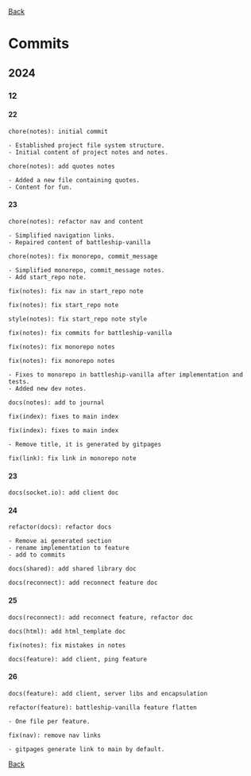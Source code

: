 [Back](index.md)

# Commits

## 2024

### 12

#### 22

```plaintext
chore(notes): initial commit

- Established project file system structure.
- Initial content of project notes and notes.
```

```plaintext
chore(notes): add quotes notes

- Added a new file containing quotes.
- Content for fun.
```

#### 23

```plaintext
chore(notes): refactor nav and content

- Simplified navigation links.
- Repaired content of battleship-vanilla
```

```plaintext
chore(notes): fix monorepo, commit_message

- Simplified monorepo, commit_message notes.
- Add start_repo note.
```

```plaintext
fix(notes): fix nav in start_repo note
```

```plaintext
fix(notes): fix start_repo note
```

```plaintext
style(notes): fix start_repo note style
```

```plaintext
fix(notes): fix commits for battleship-vanilla
```

```plaintext
fix(notes): fix monorepo notes
```

```plaintext
fix(notes): fix monorepo notes

- Fixes to monorepo in battleship-vanilla after implementation and tests.
- Added new dev notes.
```

```plaintext
docs(notes): add to journal
```

```plaintext
fix(index): fixes to main index
```

```plaintext
fix(index): fixes to main index

- Remove title, it is generated by gitpages
```

```plaintext
fix(link): fix link in monorepo note
```

#### 23

```plaintext
docs(socket.io): add client doc
```

#### 24

```plaintext
refactor(docs): refactor docs

- Remove ai generated section
- rename implementation to feature
- add to commits
```

```plaintext
docs(shared): add shared library doc
```

```plaintext
docs(reconnect): add reconnect feature doc
```

#### 25

```plaintext
docs(reconnect): add reconnect feature, refactor doc
```

```plaintext
docs(html): add html_template doc
```

```plaintext
fix(notes): fix mistakes in notes
```

```plaintext
docs(feature): add client, ping feature
```

#### 26

```plaintext
docs(feature): add client, server libs and encapsulation
```

```plaintext
refactor(feature): battleship-vanilla feature flatten

- One file per feature.
```

```plaintext
fix(nav): remove nav links

- gitpages generate link to main by default.
```

[Back](index.md)
